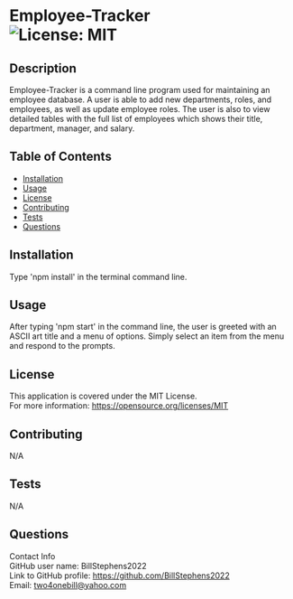 # Employee-Tracker<br>![License: MIT](https://img.shields.io/badge/License-MIT-yellow.svg)

  ## Description

  Employee-Tracker is a command line program used for maintaining an employee database. A user is able to add new departments, roles, and employees, as well as update employee roles.  The user is also to view detailed tables with the full list of employees which shows their title, department, manager, and salary.
  
  ## Table of Contents
  
  - [Installation](#installation)
  - [Usage](#usage)
  - [License](#license)
  - [Contributing](#contributing)
  - [Tests](#tests)
  - [Questions](#questions)
  
  ## Installation
  
  Type 'npm install' in the terminal command line.
  
  ## Usage
  
  After typing 'npm start' in the command line, the user is greeted with an ASCII art title and a menu of options. Simply select an item from the menu and respond to the prompts.

  ## License
This application is covered under the MIT License.
<br>For more information: https://opensource.org/licenses/MIT
  
  ## Contributing
  N/A
  
  ## Tests
  N/A

  ## Questions
  Contact Info<br>
  GitHub user name: BillStephens2022<br>
  Link to GitHub profile: https://github.com/BillStephens2022<br>
  Email: two4onebill@yahoo.com
